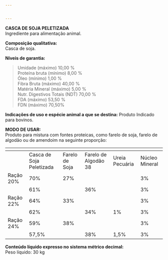 ```yaml
---


---
```


<p><strong>CASCA DE SOJA PELETIZADA</strong><br>
Ingrediente para alimentação animal.</p>
<p><strong>Composição qualitativa:</strong><br>
Casca de soja.</p>
<p><strong>Níveis de garantia:</strong></p>
<blockquote>
<p>Umidade (máximo) 10,00 %<br>
Proteína bruta (mínimo) 8,00 %<br>
Óleo (mínimo) 1,00 %<br>
Fibra Bruta (máximo) 40,00 %<br>
Matéria Mineral (máximo) 5,00 %<br>
Nutr. Digestivos Totais (NDT) 70,00 %<br>
FDA (máximo) 53,50 %<br>
FDN (máximo) 70,50%</p>
</blockquote>
<p><strong>Indicações de uso e espécie animal a que se destina:</strong>                                                                                   Produto Indicado para bovinos.</p>
<p><strong>MODO DE USAR:</strong><br>
Produto para mistura com fontes proteicas, como farelo de soja, farelo de algodão ou de amendoim na seguinte proporção:</p>

<table>
<thead>
<tr>
<th></th>
<th></th>
<th></th>
<th></th>
<th></th>
<th></th>
</tr>
</thead>
<tbody>
<tr>
<td></td>
<td>Casca de Soja Peletizada</td>
<td>Farelo de Soja</td>
<td>Farelo de Algodão 38</td>
<td>Ureia Pecuária</td>
<td>Núcleo Mineral</td>
</tr>
<tr>
<td>Ração 20%</td>
<td>70%</td>
<td>27%</td>
<td></td>
<td></td>
<td>3%</td>
</tr>
<tr>
<td></td>
<td>61%</td>
<td></td>
<td>36%</td>
<td></td>
<td>3%</td>
</tr>
<tr>
<td>Ração 22%</td>
<td>64%</td>
<td>33%</td>
<td></td>
<td></td>
<td>3%</td>
</tr>
<tr>
<td></td>
<td>62%</td>
<td></td>
<td>34%</td>
<td>1%</td>
<td>3%</td>
</tr>
<tr>
<td>Ração 24%</td>
<td>59%</td>
<td>38%</td>
<td></td>
<td></td>
<td>3%</td>
</tr>
<tr>
<td></td>
<td>57,5%</td>
<td></td>
<td>38%</td>
<td>1,5%</td>
<td>3%</td>
</tr>
</tbody>
</table><p><strong>Conteúdo líquido expresso no sistema métrico decimal:</strong><br>
Peso líquido: 30 kg</p>

